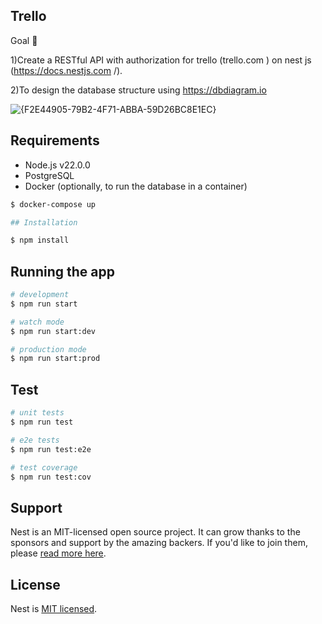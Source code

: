 ## Trello


Goal 🎯


1)Create a RESTful API with authorization for trello (trello.com ) on nest js (https://docs.nestjs.com /).


2)To design the database structure using https://dbdiagram.io

![{F2E44905-79B2-4F71-ABBA-59D26BC8E1EC}](https://github.com/user-attachments/assets/7c35c98c-cbfa-4d68-b20b-f9e8c5312925)


## Requirements

- Node.js v22.0.0
- PostgreSQL
- Docker (optionally, to run the database in a container)

```bash
$ docker-compose up

## Installation
```
```bash
$ npm install
```

## Running the app

```bash
# development
$ npm run start

# watch mode
$ npm run start:dev

# production mode
$ npm run start:prod
```

## Test

```bash
# unit tests
$ npm run test

# e2e tests
$ npm run test:e2e

# test coverage
$ npm run test:cov
```

## Support

Nest is an MIT-licensed open source project. It can grow thanks to the sponsors and support by the amazing backers. If you'd like to join them, please [read more here](https://docs.nestjs.com/support).

## License

Nest is [MIT licensed](LICENSE).
